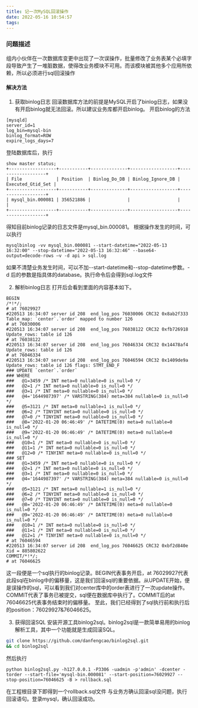 ```yaml
---
title: 记一次MySQL回滚操作
date: 2022-05-16 10:54:57
tags:
---
```


### 问题描述
组内小伙伴在一次数据库变更中出现了一次误操作，批量修改了业务表某个必填字段导致产生了一堆脏数据，使得改业务模块不可用。而该模块被其他多个应用所依赖，所以必须进行sql回滚操作

#### 解决方法
1. 获取binlog日志
回滚数据库方法的前提是MySQL开启了binlog日志，如果没有开启binlog就无法回滚。所以建议业务库都开启binlog。
开启binlog的方法
```
[mysqld]
server_id=1
log_bin=mysql-bin
binlog_format=ROW
expire_logs_days=7
```

登陆数据库后，执行
```
show master status;
+------------------+-----------+--------------+------------------+-------------------+
| File             | Position  | Binlog_Do_DB | Binlog_Ignore_DB | Executed_Gtid_Set |
+------------------+-----------+--------------+------------------+-------------------+
| mysql_bin.000081 | 356521886 |              |                  |                   |
+------------------+-----------+--------------+------------------+-------------------+
```
得知目前binlog记录的日志文件是mysql_bin.000081。
根据操作发生的时间，可以执行
```
mysqlbinlog -vv mysql_bin.000081 --start-datetime="2022-05-13 16:32:00" --stop-datetime="2022-05-13 16:32:46" --base64-output=decode-rows –v -d api > sql.log
```
如果不清楚业务发生时间，可以不加--start-datetime和--stop-datetime参数。-d 后的参数是指具体的database。执行命令后会得到sql.log文件

2. 解析binlog日志
打开后会看到里面的内容基本如下。
```
BEGIN
/*!*/;
# at 76029927
#220513 16:34:07 server id 208  end_log_pos 76030006 CRC32 0x8ab2f333 	Table_map: `center`.`order` mapped to number 126
# at 76030006
#220513 16:34:07 server id 208  end_log_pos 76038122 CRC32 0xfb726918 	Update_rows: table id 126
# at 76038122
#220513 16:34:07 server id 208  end_log_pos 76046334 CRC32 0x14478af4 	Update_rows: table id 126
# at 76046334
#220513 16:34:07 server id 208  end_log_pos 76046594 CRC32 0x1409de9a 	Update_rows: table id 126 flags: STMT_END_F
### UPDATE `center`.`order`
### WHERE
###   @1=3459 /* INT meta=0 nullable=0 is_null=0 */
###   @2=1 /* INT meta=0 nullable=0 is_null=0 */
###   @3=1 /* INT meta=0 nullable=0 is_null=0 */
###   @4='1644987397' /* VARSTRING(384) meta=384 nullable=0 is_null=0 */
###   @5=3121 /* INT meta=0 nullable=1 is_null=0 */
###   @6=2 /* TINYINT meta=0 nullable=0 is_null=0 */
###   @7=0 /* TINYINT meta=0 nullable=0 is_null=0 */
###   @8='2022-01-20 06:46:49' /* DATETIME(0) meta=0 nullable=0 is_null=0 */
###   @9='2022-01-20 06:46:49' /* DATETIME(0) meta=0 nullable=0 is_null=0 */
###   @10=1 /* INT meta=0 nullable=0 is_null=0 */
###   @11=1 /* INT meta=0 nullable=0 is_null=0 */
###   @12=0 /* TINYINT meta=0 nullable=0 is_null=0 */
### SET
###   @1=3459 /* INT meta=0 nullable=0 is_null=0 */
###   @2=1 /* INT meta=0 nullable=0 is_null=0 */
###   @3=1 /* INT meta=0 nullable=0 is_null=0 */
###   @4='1644987397' /* VARSTRING(384) meta=384 nullable=0 is_null=0 */
###   @5=3121 /* INT meta=0 nullable=1 is_null=0 */
###   @6=2 /* TINYINT meta=0 nullable=0 is_null=0 */
###   @7=0 /* TINYINT meta=0 nullable=0 is_null=0 */
###   @8='2022-01-20 06:46:49' /* DATETIME(0) meta=0 nullable=0 is_null=0 */
###   @9='2022-01-20 06:46:49' /* DATETIME(0) meta=0 nullable=0 is_null=0 */
###   @10=1 /* INT meta=0 nullable=0 is_null=0 */
###   @11=1 /* INT meta=0 nullable=0 is_null=0 */
###   @12=1 /* TINYINT meta=0 nullable=0 is_null=0 */
# at 76046594
#220513 16:34:07 server id 208  end_log_pos 76046625 CRC32 0xbf2d840e 	Xid = 885802622
COMMIT/*!*/;
# at 76046625
```
这一段便是一个sql执行的binlog记录。BEGIN代表事务开启，at 76029927代表此段sql在binlog中的偏移量，这是我们回滚sql的重要依据。从UPDATE开始，便是误操作的sql，可以看到我们对center库中的order表进行了一次update操作。COMMIT代表了事务已被提交，sql便在数据库中执行了。COMMIT后的at 76046625代表事务结束时的偏移量。
至此，我们已经得到了sql执行前和执行后的position：76029927&76046625。

3. 获得回滚SQL
安装开源工具binlog2sql。binlog2sql是一款简单易用的binlog解析工具，其中一个功能就是生成回滚SQL。
```bash
git clone https://github.com/danfengcao/binlog2sql.git 
&& cd binlog2sql
```
然后执行
```
python binlog2sql.py -h127.0.0.1 -P3306 -uadmin -p'admin' -dcenter -torder --start-file='mysql-bin.000081' --start-position=76029927 --stop-position=76046625 -B > rollback.sql
```
在工程根目录下即得到一个rollback.sql文件
与业务方确认回滚sql没问题，执行回滚语句。登录mysql，确认回滚成功。
